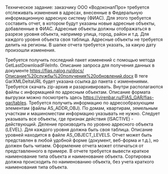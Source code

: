 Техническое задание:
заказчику ООО «ВодоконалПро» требуется отслеживать изменения в адресах, внесенные в Федеральную информационную адресную систему (ФИАС).
Для этого требуется составить отчет, в котором будут указаны новые адресные объекты, добавленные в ФИАС. Адресные объекты должны отображаться в разрезе уровня объекта, например улица, город, район и т.д. Для каждого уровня объекта своя таблица. Адресные объекты не требуется делить на регионы.
В шапке отчета требуется указать, за какую дату произошли изменения. 

Требуется получить последний пакет изменений с помощью метода GetLastDownloadFileInfo. Описание запроса для получения данных в документе https://fias.nalog.ru/docs/Описание%20службы%20получения%20обновлений.docx
В теге GarXMLDeltaURL будет указана ссылка до пакета с изменениями. Требуется скачать zip-архив и разархивировать. Внутри располагаются файлы с информацией по адресным объектам. 
Описание формата выгрузки можно посмотреть здесь https://virenbar.ru/FIAS_GAR/fias-gar/tables.
Требуется получить информацию по адресообразующим элементам (файлы AS_ADDR_OBJ). По домам, квартирам, земельным участкам и машиноместам информацию указывать не нужно. Следует указывать все объекты, где признак действия (ISACTIVE) - действующий. Деление производить по уровню адресного объекта (LEVEL). Для каждого уровня должна быть своя таблица. Описание уровней находится в файле AS_OBJECT_LEVELS.
Отчет может быть представлен в любой удобной форме (документ, веб-форма и т.д.), но должен быть читаем. Оформление отчета может отличаться от представленного в примере.
В отчете требуется вывести краткое наименование типа объекта и наименование объекта. Сортировка должна происходить по наименованию объекта, без учета краткого наименования типа объекта. 
